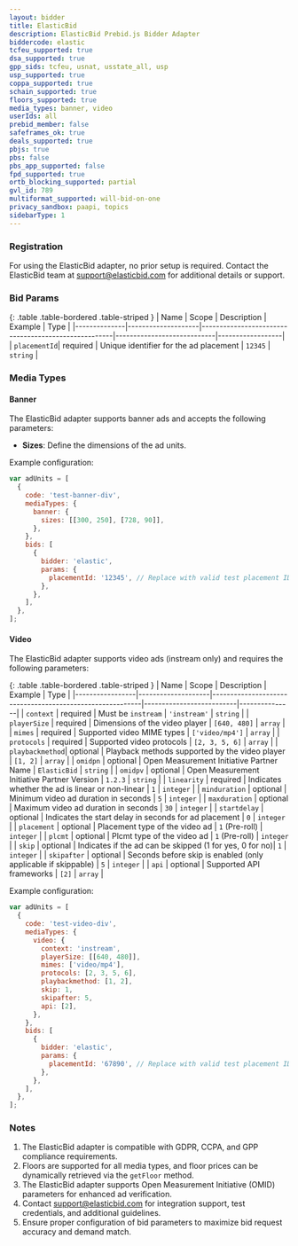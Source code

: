 ```yaml
---
layout: bidder
title: ElasticBid
description: ElasticBid Prebid.js Bidder Adapter
biddercode: elastic
tcfeu_supported: true
dsa_supported: true
gpp_sids: tcfeu, usnat, usstate_all, usp
usp_supported: true
coppa_supported: true
schain_supported: true
floors_supported: true
media_types: banner, video
userIds: all
prebid_member: false
safeframes_ok: true
deals_supported: true
pbjs: true
pbs: false
pbs_app_supported: false
fpd_supported: true
ortb_blocking_supported: partial
gvl_id: 789
multiformat_supported: will-bid-on-one
privacy_sandbox: paapi, topics
sidebarType: 1
---
```


### Registration

For using the ElasticBid adapter, no prior setup is required. Contact the ElasticBid team at [support@elasticbid.com](mailto:support@elasticbid.com) for additional details or support.

### Bid Params

{: .table .table-bordered .table-striped }
| Name         | Scope              | Description                                         | Example                    | Type             |
|--------------|--------------------|-----------------------------------------------------|----------------------------|------------------|
| `placementId`| required           | Unique identifier for the ad placement             | `12345`                    | `string`         |

### Media Types

#### Banner

The ElasticBid adapter supports banner ads and accepts the following parameters:

- **Sizes**: Define the dimensions of the ad units.

Example configuration:
```javascript
var adUnits = [
  {
    code: 'test-banner-div',
    mediaTypes: {
      banner: {
        sizes: [[300, 250], [728, 90]],
      },
    },
    bids: [
      {
        bidder: 'elastic',
        params: {
          placementId: '12345', // Replace with valid test placement ID
        },
      },
    ],
  },
];
```
#### Video

The ElasticBid adapter supports video ads (instream only) and requires the following parameters:

{: .table .table-bordered .table-striped }
| Name            | Scope              | Description                                              | Example                  | Type          |
|-----------------|--------------------|----------------------------------------------------------|--------------------------|---------------|
| `context`       | required           | Must be `instream`                                       | `'instream'`             | `string`      |
| `playerSize`    | required           | Dimensions of the video player                          | `[640, 480]`             | `array`       |
| `mimes`         | required           | Supported video MIME types                              | `['video/mp4']`          | `array`       |
| `protocols`     | required           | Supported video protocols                               | `[2, 3, 5, 6]`           | `array`       |
| `playbackmethod`| optional           | Playback methods supported by the video player         | `[1, 2]`                 | `array`       |
| `omidpn`        | optional           | Open Measurement Initiative Partner Name               | `ElasticBid`             | `string`      |
| `omidpv`        | optional           | Open Measurement Initiative Partner Version            | `1.2.3`                  | `string`      |
| `linearity`     | required           | Indicates whether the ad is linear or non-linear       | `1`                      | `integer`     |
| `minduration`   | optional           | Minimum video ad duration in seconds                   | `5`                      | `integer`     |
| `maxduration`   | optional           | Maximum video ad duration in seconds                   | `30`                     | `integer`     |
| `startdelay`    | optional           | Indicates the start delay in seconds for ad placement  | `0`                      | `integer`     |
| `placement`     | optional           | Placement type of the video ad                         | `1` (Pre-roll)           | `integer`     |
| `plcmt`         | optional           | Plcmt type of the video ad                             | `1` (Pre-roll)           | `integer`     |
| `skip`          | optional           | Indicates if the ad can be skipped (1 for yes, 0 for no)| `1`                      | `integer`     |
| `skipafter`     | optional           | Seconds before skip is enabled (only applicable if skippable) | `5`               | `integer`     |
| `api`           | optional           | Supported API frameworks                                | `[2]`                    | `array`       |

Example configuration:
```javascript
var adUnits = [
  {
    code: 'test-video-div',
    mediaTypes: {
      video: {
        context: 'instream',
        playerSize: [[640, 480]],
        mimes: ['video/mp4'],
        protocols: [2, 3, 5, 6],
        playbackmethod: [1, 2],
        skip: 1,
        skipafter: 5,
        api: [2],
      },
    },
    bids: [
      {
        bidder: 'elastic',
        params: {
          placementId: '67890', // Replace with valid test placement ID
        },
      },
    ],
  },
];
```
### Notes

1. The ElasticBid adapter is compatible with GDPR, CCPA, and GPP compliance requirements.
2. Floors are supported for all media types, and floor prices can be dynamically retrieved via the `getFloor` method.
3. The ElasticBid adapter supports Open Measurement Initiative (OMID) parameters for enhanced ad verification.
4. Contact [support@elasticbid.com](mailto:support@elasticbid.com) for integration support, test credentials, and additional guidelines.
5. Ensure proper configuration of bid parameters to maximize bid request accuracy and demand match.

